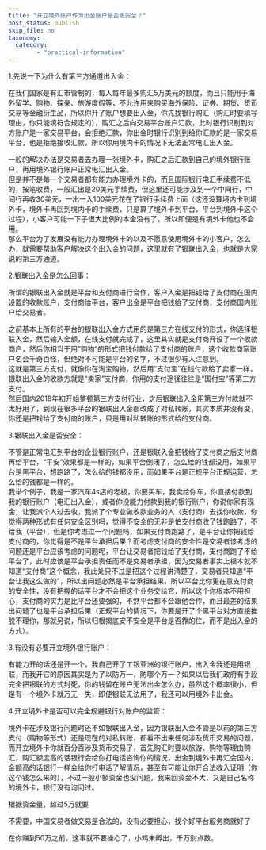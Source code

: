```yaml
---
title: "开立境外账户作为出金账户是否更安全？"
post_status: publish
skip_file: no
taxonomy:
  category:
        - "practical-information"
---
```


1.先说一下为什么有第三方通道出入金：

在我们国家是有汇市管制的，每人每年最多购汇5万美元的额度，而且只能用于海外留学、购物、探亲、旅游度假等，不允许用来购买海外保险、证券、期货、货币交易等金融衍生品，所以你开了账户想要出入金，你先找银行购汇（购汇时要填写理由，你只能填符合规定的），购汇之后向交易平台账户汇款，此时银行识别到对方账户是一家交易平台，会拒绝汇款，你出金时银行识别到给你汇款的是一家交易平台，也是拒绝接收汇款，所以你用境内卡的情况下无法正常电汇出入金。

一般的解决办法是交易者去办理一张境外卡，购汇之后汇款到自己的境外银行账户，再用境外银行账户正常电汇出入金。  
但是并不是每一个交易者都有能力办理境外卡的，而且国际银行电汇手续费不低的，按笔收费，一般汇出是20美元手续费，但这里还可能涉及到一个中间行，中间行再收30美元，一出一入100美元花在了银行手续费上面（这还没算境内卡到境外卡，境外卡再回到境内卡的手续费，只是算了境外卡到平台，平台到境外卡这个过程），小客户可能一下子很大比例的本金没有了，所以即便是有境外卡他也不会用。  
那么平台为了发展没有能力办理境外卡的以及不愿意使用境外卡的小客户，怎么办，就需要帮助客户解决这个出入金的问题，这里就有了银联出入金，也就是大家说的第三方通道。

2.银联出入金是怎么回事：

所谓的银联出入金就是平台和支付商进行合作，客户入金是把钱给了支付商在国内设置的收款账户，支付商给平台，客户出金是平台把钱给了支付商，支付商国内账户给交易者。

之前基本上所有的平台的银联出入金方式用的是第三方在线支付的形式，你选择银联入金，然后输入金额，在线支付就完成了，这里其实就是支付商开设了一个收款商户，然后你相当于用“购物”的形式把钱付款给了支付商的账户，这个收款商家账户名会千奇百怪，但绝对不可能是平台的名字，不过很少有人注意到。  
这就是第三方支付，就像你在淘宝购物，然后用“支付宝”在线付款给了卖家一样，银联出入金的收款方就是“卖家”支付商，你用的支付途径往往是“国付宝”等第三方支付。  
然后国内2018年初开始整顿第三方支付行业，之后银联出入金用第三方付款就不太好用了，到现在很多平台的银联出入金都改成了对私转账，其实本质并没有变，你还是把钱给了支付商的账户，只是用对私转账的形式给的支付商。

3.银联出入金是否安全：

不管是正常电汇到平台的企业银行账户，还是银联入金把钱给了支付商之后支付商再给平台，“平安”效果都是一样的，如果平台倒闭了，怎么给的钱都没用，如果平台是黑平台，想跑路了，怎么给的钱都没用，而如果平台是正规平台正规运营，怎么给的钱都是一样的。  
我举个例子，我是一家汽车4s店的老板，你要买车，我卖给你车，你直接付款到我的银行账户（电汇出入金），或者你没能力付款到我的银行账户，你说你家有现金，让我派个人过去收，我派了个专业做收款业务的人（支付商）去找你收款，你觉得两种形式有任何安全区别吗，觉得不安全的无非是怕支付商收了钱跑路了，不给我（平台），但是你考虑过一个问题吗，如果支付商跑路了，是平台让你把钱给支付商的，你觉得是不是平台承担后果？而考虑支付商的安全性是交易者该考虑的问题还是平台应该考虑的问题呢，平台让交易者把钱给了支付商，支付商跑了不给平台了，此时应该是平台承担责任而不是交易者承担，因为交易者事实上根本就不知道“支付商”这个概念，我此处只不过是把这个过程讲清楚了，交易者只知道“平台让我这么做的”，所以出问题必然是平台承担结果，所以平台比你更在意支付商的安全性，没有把握的话平台才不会把这个业务交给它，所以这个你根本不用担心，支付商的实力是比平台还要强的，不然平台都不会跟他合作，而且最差的结果出问题了也是平台承担后果（正规平台的情况下，你要是开了个黑平台对方直接推脱不理你，那就另说，所以归根揭底安不安全是平台是否靠的住，而不是出入金的方式）。

3.有没有必要开立境外银行账户：

有能力开的话还是开一个，我自己开了工银亚洲的银行账户，出入金我还是用银联，而我开它的原因其实是为了以防万一，防哪个万一？如果以后我们政府有手段完全把银联的方式封死，你的钱留在账户无法出金怎么办，虽然这个概率很小，但是有一个境外卡就万无一失，即便银联无法用了，我还可以用境外卡出金。

4.开立境外卡是否可以完全规避银行对账户的监管：

境外卡在涉及银行问题时还不如银联出入金，因为银联出入金不管是以前的第三方支付（购物等形式）还是现在的对私转账，都看不出来任何涉及货币交易的问题，而开立境外卡你就百分百涉及货币交易了，首先购汇时要以旅游、购物等理由购汇，购汇额度高的话银行会给你打电话咨询你的情况，出金到境外卡再汇会国内，金额高的话银行一样会给你打电话了解情况，甚至有可能让你开合法收入证明（你这个钱怎么来的），不过一般小额资金也没问题，我来回资金不大，又是自己名称的境外卡，银行没有询问过。

根据资金量，超过5万就要

不需要，中国交易者做交易是合法的，没有必要担心，找个好平台服务商就好了

在你赚到50万之前，这事就不要操心了，小鸡未孵出，千万别点数。
